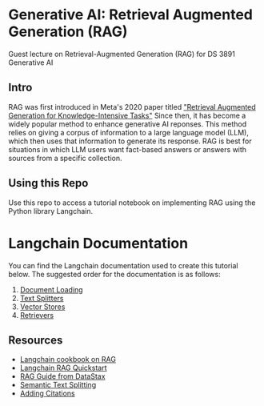 # Generative AI: Retrieval Augmented Generation (RAG)
Guest lecture on Retrieval-Augmented Generation (RAG) for DS 3891 Generative AI 

## Intro

RAG was first introduced in Meta's 2020 paper titled ["Retrieval Augmented Generation for Knowledge-Intensive Tasks"](https://arxiv.org/abs/2005.11401) Since then, it has become a widely popular method to enhance generative AI reponses. This method relies on giving a corpus of information to a large language model (LLM), which then uses that information to generate its response.
RAG is best for situations in which LLM users want fact-based answers or answers with sources from a specific collection.

## Using this Repo

Use this repo to access a tutorial notebook on implementing RAG using the Python library Langchain. 

# Langchain Documentation

You can find the Langchain documentation used to create this tutorial below. The suggested order for the documentation is as follows:

1. [Document Loading](https://python.langchain.com/docs/modules/data_connection/document_loaders/)
2. [Text Splitters](https://python.langchain.com/docs/modules/data_connection/document_transformers/)
3. [Vector Stores](https://python.langchain.com/docs/modules/data_connection/vectorstores/)
4. [Retrievers](https://python.langchain.com/docs/modules/data_connection/retrievers/vectorstore)


## Resources

- [Langchain cookbook on RAG](https://python.langchain.com/docs/expression_language/cookbook/retrieval)
- [Langchain RAG Quickstart](https://python.langchain.com/docs/use_cases/question_answering/quickstart)
- [RAG Guide from DataStax](https://www.datastax.com/guides/what-is-retrieval-augmented-generation)
- [Semantic Text Splitting](https://github.com/FullStackRetrieval-com/RetrievalTutorials/blob/main/5_Levels_Of_Text_Splitting.ipynb)
- [Adding Citations](https://python.langchain.com/docs/use_cases/question_answering/citations)
  
